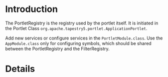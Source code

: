 # Introduction #

The PortletRegistry is the registry used by the portlet itself. It is initiated in the Portlet Class `org.apache.tapestry5.portlet.ApplicationPortlet`.

Add new services or configure services in the `PortletModule.class`. Use the `AppModule.class` only for configuring symbols, which should be shared between the PortletRegistry and the FilterRegistry.


# Details #